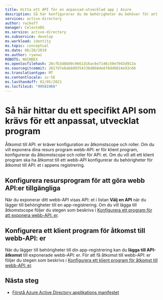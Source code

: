 ```yaml
---
title: Hitta ett API för en anpassad-utvecklad app | Azure
description: Så här konfigurerar du de behörigheter du behöver för att komma åt ett visst API i ditt anpassade Azure AD-program
services: active-directory
author: rwike77
manager: CelesteDG
ms.service: active-directory
ms.subservice: develop
ms.workload: identity
ms.topic: conceptual
ms.date: 06/28/2019
ms.author: ryanwi
ROBOTS: NOINDEX
ms.openlocfilehash: 28cfb3d8b09c9661d16ac6e7146c50e7043d913a
ms.sourcegitcommit: 2817d7e0ab8d9354338d860de878dd6024e93c66
ms.translationtype: MT
ms.contentlocale: sv-SE
ms.lasthandoff: 02/05/2021
ms.locfileid: "99581966"
---
```

# <a name="how-to-find-a-specific-api-needed-for-a-custom-developed-application"></a>Så här hittar du ett specifikt API som krävs för ett anpassat, utvecklat program

Åtkomst till API: er kräver konfiguration av åtkomstscope och roller. Om du vill exponera dina resurs program webb-API: er för klient program, konfigurerar du åtkomstscope och roller för API: et. Om du vill att ett klient program ska ha åtkomst till ett webb-API konfigurerar du behörigheter för åtkomst till API: et i appens registrering.

## <a name="configuring-a-resource-application-to-expose-web-apis"></a>Konfigurera resursprogram för att göra webb API:er tillgängliga

När du exponerar ditt webb-API visas API: et i listan **Välj en API** när du lägger till behörigheter till en app-registrering. Om du vill lägga till åtkomstscope följer du stegen som beskrivs i [Konfigurera ett program för att exponera webb-API: er](quickstart-configure-app-expose-web-apis.md).

## <a name="configuring-a-client-application-to-access-web-apis"></a>Konfigurera ett klient program för åtkomst till webb-API: er

När du lägger till behörigheter till din app-registrering kan du **lägga till API-åtkomst** till exponerade webb-API: er. För att få åtkomst till webb-API: er följer du stegen som beskrivs i [Konfigurera ett klient program för åtkomst till webb-API: er](quickstart-configure-app-access-web-apis.md).

## <a name="next-steps"></a>Nästa steg

- [Förstå Azure Active Directory applikations manifestet](./reference-app-manifest.md)
